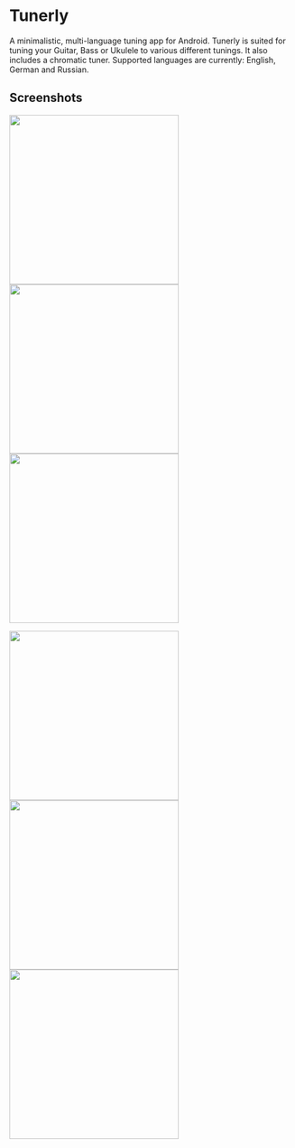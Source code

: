 # Tunerly

A minimalistic, multi-language tuning app for Android. Tunerly is suited for tuning your Guitar, Bass or Ukulele to various different tunings. It also includes a chromatic tuner. 
Supported languages are currently: English, German and Russian.

## Screenshots

<img src="Screenshots/light_start.png" width="300"> <img src="Screenshots/light_oot.png" width="300"> <img src="Screenshots/dark_it.png" width="300">

<img src="Screenshots/dark_start.png" width="300"> <img src="Screenshots/dark_oot.png" width="300"> <img src="Screenshots/dark_about.png" width="300">
